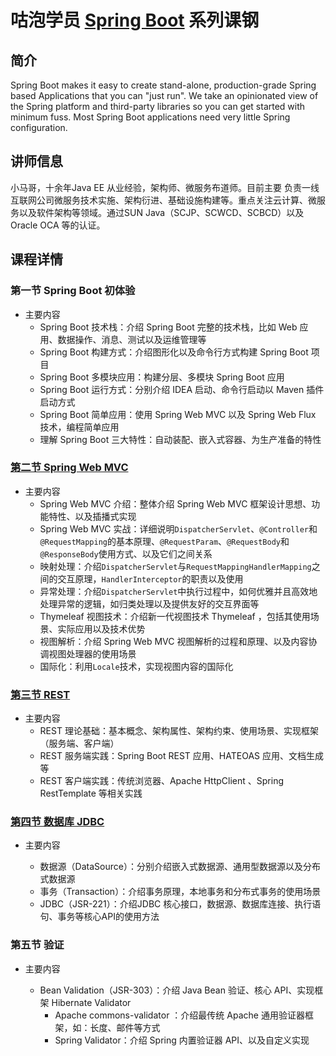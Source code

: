 # 咕泡学员 [Spring Boot](http://projects.spring.io/spring-boot/) 系列课钢

## 简介

Spring Boot makes it easy to create stand-alone, production-grade Spring based Applications that you can "just run". We take an opinionated view of the Spring platform and third-party libraries so you can get started with minimum fuss. Most Spring Boot applications need very little Spring configuration.


## 讲师信息

小马哥，十余年Java EE 从业经验，架构师、微服务布道师。目前主要
负责一线互联网公司微服务技术实施、架构衍进、基础设施构建等。重点关注云计算、微服务以及软件架构等领域。通过SUN Java（SCJP、SCWCD、SCBCD）以及Oracle OCA 等的认证。


## 课程详情

### 第一节 Spring Boot 初体验

* 主要内容
  * Spring Boot 技术栈：介绍 Spring Boot 完整的技术栈，比如 Web 应用、数据操作、消息、测试以及运维管理等
  * Spring Boot 构建方式：介绍图形化以及命令行方式构建 Spring Boot 项目
  * Spring Boot 多模块应用：构建分层、多模块 Spring Boot 应用
  * Spring Boot 运行方式：分别介绍 IDEA 启动、命令行启动以 Maven 插件启动方式
  * Spring Boot 简单应用：使用 Spring Web MVC 以及 Spring Web Flux 技术，编程简单应用
  * 理解 Spring Boot 三大特性：自动装配、嵌入式容器、为生产准备的特性


### [第二节 Spring Web MVC](lesson-2)

* 主要内容
  * Spring Web MVC 介绍：整体介绍 Spring Web MVC 框架设计思想、功能特性、以及插播式实现
  * Spring Web MVC 实战：详细说明`DispatcherServlet`、`@Controller`和`@RequestMapping`的基本原理、`@RequestParam`、`@RequestBody`和`@ResponseBody`使用方式、以及它们之间关系
  * 映射处理：介绍`DispatcherServlet`与`RequestMappingHandlerMapping`之间的交互原理，`HandlerInterceptor`的职责以及使用
  * 异常处理：介绍`DispatcherServlet`中执行过程中，如何优雅并且高效地处理异常的逻辑，如归类处理以及提供友好的交互界面等
  * Thymeleaf 视图技术：介绍新一代视图技术 Thymeleaf ，包括其使用场景、实际应用以及技术优势
  * 视图解析：介绍 Spring Web MVC 视图解析的过程和原理、以及内容协调视图处理器的使用场景
  * 国际化：利用`Locale`技术，实现视图内容的国际化


### [第三节 REST](lesson-3)

* 主要内容
  * REST 理论基础：基本概念、架构属性、架构约束、使用场景、实现框架（服务端、客户端）
  * REST 服务端实践：Spring Boot REST 应用、HATEOAS 应用、文档生成等
  * REST 客户端实践：传统浏览器、Apache HttpClient 、Spring RestTemplate 等相关实践


### [第四节 数据库 JDBC](lesson-4)

* 主要内容

    * 数据源（DataSource）：分别介绍嵌入式数据源、通用型数据源以及分布式数据源
    * 事务（Transaction）：介绍事务原理，本地事务和分布式事务的使用场景
    * JDBC（JSR-221）：介绍JDBC 核心接口，数据源、数据库连接、执行语句、事务等核心API的使用方法


### 第五节 验证

* 主要内容

  * Bean Validation（JSR-303）：介绍 Java Bean 验证、核心 API、实现框架 Hibernate Validator
    * Apache commons-validator ：介绍最传统 Apache 通用验证器框架，如：长度、邮件等方式
    * Spring Validator：介绍 Spring 内置验证器 API、以及自定义实现

